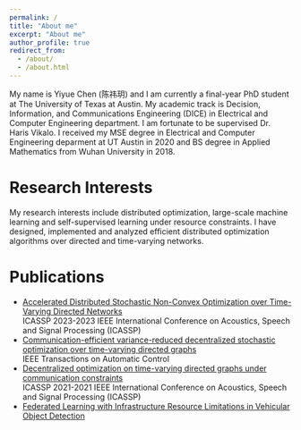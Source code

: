 ```yaml
---
permalink: /
title: "About me"
excerpt: "About me"
author_profile: true
redirect_from: 
  - /about/
  - /about.html
---
```



My name is Yiyue Chen (陈祎玥) and I am currently a final-year PhD student at The University of Texas at Austin. My academic track is Decision, Information, and Communications Engineering (DICE) in Electrical and Computer Engineering department. I am fortunate to be supervised Dr. Haris Vikalo. I received my MSE degree in Electrical and Computer Engineering deparment at UT Austin in 2020 and BS degree in Applied Mathematics from Wuhan University in 2018.

Research Interests
======
My research interests include distributed optimization, large-scale machine learning and self-supervised learning under resource constraints. I have designed, implemented and analyzed efficient distributed optimization algorithms over directed and time-varying networks.

Publications
======
* [Accelerated Distributed Stochastic Non-Convex Optimization over Time-Varying Directed Networks](https://ieeexplore.ieee.org/abstract/document/10094584)  
  ICASSP 2023-2023 IEEE International Conference on Acoustics, Speech and Signal Processing (ICASSP)
* [Communication-efficient variance-reduced decentralized stochastic optimization over time-varying directed graphs](https://ieeexplore.ieee.org/abstract/document/9640474)  
  IEEE Transactions on Automatic Control
* [Decentralized optimization on time-varying directed graphs under communication constraints](https://ieeexplore.ieee.org/abstract/document/9415052)  
  ICASSP 2021-2021 IEEE International Conference on Acoustics, Speech and Signal Processing (ICASSP)
* [Federated Learning with Infrastructure Resource Limitations in Vehicular Object Detection](https://ieeexplore.ieee.org/abstract/document/9708936)
